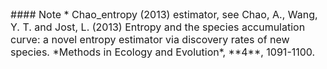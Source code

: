 <font size="3">
#### Note
* Chao_entropy (2013) estimator, see Chao, A., Wang, Y. T. and Jost, L. (2013) Entropy and the species accumulation curve: a novel entropy estimator via discovery rates of new species. *Methods in Ecology and Evolution*, **4**, 1091-1100.
</font>